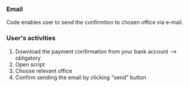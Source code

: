 ### Email

Code enables user to send the confirmtion to chosen office via e-mail.

### User's activities

1. Download the payment confirmation from your bank account --> obligatory
2. Open script
3. Choose relevant office
4. Confirm sending the email by clicking "send" button
